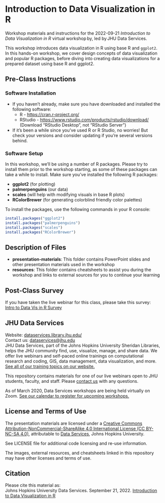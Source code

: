 # Introduction to Data Visualization in R
Workshop materials and instructions for the 2022-09-21 *Introduction to Data Visualization in R* virtual workshop by, led by JHU Data Services. 

This workshop introduces data visualization in R using base R and `ggplot2`. In this hands-on workshop, we cover design concepts of data visualization and popular R packages, before diving into creating data visualizations for a prepared dataset using base R and ggplot2.

## Pre-Class Instructions

### Software Installation
- If you haven’t already, make sure you have downloaded and installed the following software: 
	- R - https://cran.r-project.org/
	- RStudio - https://www.rstudio.com/products/rstudio/download/ (Download “RStudio Desktop”, not “RStudio Server”)
- If it’s been a while since you’ve used R or R Studio, no worries! But check your versions and consider updating if you’re several versions behind.

### Software Setup
In this workshop, we’ll be using a number of R packages. Please try to install them prior to the workshop starting, as some of these packages can take a while to install. 
Make sure you’ve installed the following R packages:

- **ggplot2** (for plotting)
- **palmerpenguins** (our data)
- **scales** (will help with modifying visuals in base R plots)
- **RColorBrewer** (for generating colorblind friendly color palettes)

To install the packages, use the following commands in your R console:

```r
install.packages("ggplot2")
install.packages("palmerpenguins")
install.packages("scales")
install.packages("RColorBrewer")
```

## Description of Files
- **presentation-materials**: This folder contains PowerPoint slides and other presentation materials used in the workshop
- **resources**: This folder contains cheatsheets to assist you during the workshop and links to external sources for you to continue your learning


## Post-Class Survey
If you have taken the live webinar for this class, please take this survey: [Intro to Data Vis in R Survey](https://www.surveymonkey.com/r/datavis_r)

## JHU Data Services   
Website: [dataservices.library.jhu.edu/](https://dataservices.library.jhu.edu/)   
Contact us: [dataservices@jhu.edu](mailto:dataservices@jhu.edu)   
JHU Data Services, part of the Johns Hopkins University Sheridan Libraries, helps the JHU community find, use, visualize, manage, and share data. We offer live webinars and self-paced online trainings on computational research and coding, GIS, data management, data visualization, and more. [See all of our training topics on our website.](https://dataservices.library.jhu.edu/training-workshops/)   

This repository contains materials for one of our live webinars open to JHU students, faculty, and staff. Please [contact us](mailto:dataservices@jhu.edu) with any questions.

As of March 2020, Data Services workshops are being held virtually on Zoom. [See our calendar to register for upcoming workshops.](https://dataservices.library.jhu.edu/training-workshops/calendar/)


## License and Terms of Use
The presentation materials are licensed under a [Creative Commons Attribution-NonCommercial-ShareAlike 4.0 International License (CC BY-NC-SA 4.0)](https://creativecommons.org/licenses/by-nc-sa/4.0/), attributable to [Data Services](https://dataservices.library.jhu.edu/), Johns Hopkins University. 

See LICENSE file for additional code licensing and re-use information.   

The images, external resources, and cheatsheets linked in this repository may have other licenses and terms of use.


## Citation
Please cite this material as:    
Johns Hopkins University Data Services. September 21, 2022. [Introduction to Data Visualization in R](github.com/jhu-data-services/intro-to-data-visualization-in-r)
